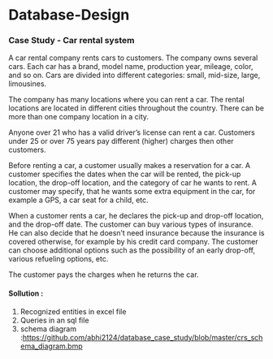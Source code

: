 # Database-Design

### Case Study - Car rental system

A car rental company rents cars to customers. The company owns several cars. Each car has a brand, model name, production year, mileage, color, and so on. Cars are divided into different categories: small, mid-size, large, limousines.
 
The company has many locations where you can rent a car. The rental locations are located in different cities throughout the country. There can be more than one company location in a city.
 
Anyone over 21 who has a valid driver’s license can rent a car. Customers under 25 or over 75 years pay different (higher) charges then other customers.
 
Before renting a car, a customer usually makes a reservation for a car. A customer specifies the dates when the car will be rented, the pick-up location, the drop-off location, and the category of car he wants to rent. A customer may specify, that he wants some extra equipment in the car, for example a GPS, a car seat for a child, etc.
 
When a customer rents a car, he declares the pick-up and drop-off location, and the drop-off date. The customer can buy various types of insurance. He can also decide that he doesn’t need insurance because the insurance is covered otherwise, for example by his credit card company. The customer can choose additional options such as the possibility of an early drop-off, various refueling options, etc.
 
The customer pays the charges when he returns the car.

#### Sollution : 

1. Recognized entities in excel file
2. Queries in an sql file
3. schema diagram :https://github.com/abhi2124/database_case_study/blob/master/crs_schema_diagram.bmp
